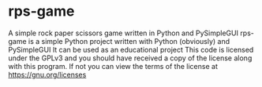 # rps-game
A simple rock paper scissors game written in Python and PySimpleGUI
rps-game is a simple Python project written with Python (obviously) and PySimpleGUI
It can be used as an educational project 
This code is licensed under the GPLv3 and you should have received a copy of the license along with this program. If not you can view the terms of the license at https://gnu.org/licenses 
